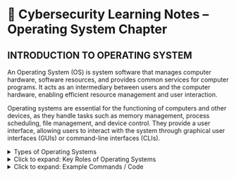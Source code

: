 # 🧠 Cybersecurity Learning Notes – Operating System Chapter

## INTRODUCTION TO OPERATING SYSTEM

An Operating System (OS) is system software that manages computer hardware, software resources, and provides common services for computer programs. It acts as an intermediary between users and the computer hardware, enabling efficient resource management and user interaction.

Operating systems are essential for the functioning of computers and other devices, as they handle tasks such as memory management, process scheduling, file management, and device control. They provide a user interface, allowing users to interact with the system through graphical user interfaces (GUIs) or command-line interfaces (CLIs).

<details>
  <summary>Types of Operating Systems</summary>


### Desktop Operating Systems
- Designed for personal computers and laptops.
- Examples: Windows, macOS, Linux.

### Server Operating Systems
- Optimized for managing network resources and services.
- Examples: Windows Server, Linux Server.

### Mobile Operating Systems
- Tailored for smartphones and tablets.
- Examples: Android, iOS.

### Embedded Operating Systems
- Used in specialized devices like routers, IoT devices, and appliances.
- Examples: FreeRTOS, VxWorks.

</details>

<details>
  <summary>Click to expand: Key Roles of Operating Systems</summary>

- **Memory Management** – Allocates RAM to programs efficiently.
- **Process Scheduling** – Decides which task runs when.
- **File Management** – Organizes, stores, and retrieves files.
- **Device Control** – Manages hardware like printers, keyboard, mouse.
- **User Interface** – Provides GUI or CLI for user interaction.

</details>

<details>
  <summary>Click to expand: Example Commands / Code</summary>

```bash
# Check OS type
uname -a

# Check disk usage
df -h

# List running processes
ps aux

# Print current working directory
pwd
```
</details>
